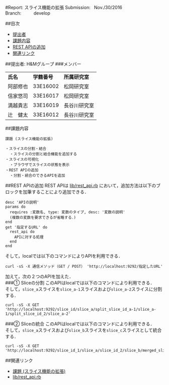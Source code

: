 #Report: スライス機能の拡張
Submission: &nbsp; Nov./30/2016<br>
Branch: &nbsp;&nbsp;&nbsp;&nbsp;&nbsp;&nbsp;&nbsp;&nbsp; develop<br>


##目次
* [提出者](#submitter)
* [課題内容](#assignment)
* [REST APIの追加](#add_api)
* [関連リンク](#links)



##<a name="submitter">提出者: H&Mグループ
###メンバー
<table>
  <tr>
    <td><B>氏名</B></td>
    <td><B>学籍番号</B></td>
    <td><B>所属研究室</B></td>
  </tr>
  <tr>
    <td>阿部修也</td>
    <td>33E16002</td>
    <td>松岡研究室</td>
  </tr>
  <tr>
    <td>信家悠司</td>
    <td>33E16017</td>
    <td>松岡研究室</td>
  </tr>
  <tr>
    <td>満越貴志</td>
    <td>33E16019</td>
    <td>長谷川研究室</td>
  </tr>
  <tr>
    <td>辻　健太</td>
    <td>33E16012</td>
    <td>長谷川研究室</td>
  </tr>
</table>




##<a name="assignment">課題内容
```
課題 (スライス機能の拡張)

・スライスの分割・結合
  ・スライスの分割と結合機能を追加する
・スライスの可視化
  ・ブラウザでスライスの状態を表示
・REST APIの追加
  ・分割・統合のできるAPIを追加
```





##<a name="add_api">REST APIの追加
REST APIは
[lib/rest_api.rb](lib/rest_api.rb)
において，追加方法は以下のブロックを加筆することにより追加できる．<br>
```
desc 'APIの説明'
params do
  requires :変数名, type: 変数のタイプ, desc: '変数の説明'
  (複数の変数を要求できるが省略する．)
end
get '指定するURL' do
  rest_api do
    APIに対する処理
  end
end
```
そして，localでは以下のコマンドによりAPIを利用できる．<br>
```
curl -sS -X 通信メソッド（GET / POST） 'http://localhost:9292/指定したURL'
```

加えて，次の２つのAPIを加えた．<br>
###① Sliceの分割
このAPIはlocalでは以下のコマンドにより利用できる．<br>
そして，`slice_a`スライスを`slice_a-1`スライスおよび`slice_a-2`スライスに分割する．<br>
```
curl -sS -X GET 'http://localhost:9292/slice_id/slice_a/split_slice_id_a-1/slice_a-1/split_slice_id_2/slice_a-2'
```
###② Sliceの統合
このAPIはlocalでは以下のコマンドにより利用できる．<br>
そして，`slice_a`スライスおよび`slice_b`スライスを`slice_c`スライスとして統合する．<br>
```
curl -sS -X GET 'http://localhost:9292/slice_id_1/slice_a/slice_id_2/slice_b/merged_slice_id/slice_c'
```



##<a name="links">関連リンク
* [課題 (スライス機能の拡張)](https://github.com/handai-trema/deck/blob/develop/week8/assignment_sliceable_switch.md)
* [lib/rest_api.rb](lib/rest_api.rb)
